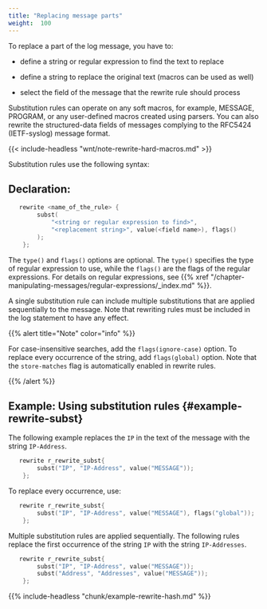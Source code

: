 ```yaml
---
title: "Replacing message parts"
weight:  100
---
```

<!-- DISCLAIMER: This file is based on the syslog-ng Open Source Edition documentation https://github.com/balabit/syslog-ng-ose-guides/commit/2f4a52ee61d1ea9ad27cb4f3168b95408fddfdf2 and is used under the terms of The syslog-ng Open Source Edition Documentation License. The file has been modified by Axoflow. -->

To replace a part of the log message, you have to:

  - define a string or regular expression to find the text to replace

  - define a string to replace the original text (macros can be used as well)

  - select the field of the message that the rewrite rule should process

Substitution rules can operate on any soft macros, for example, MESSAGE, PROGRAM, or any user-defined macros created using parsers. You can also rewrite the structured-data fields of messages complying to the RFC5424 (IETF-syslog) message format.

{{< include-headless "wnt/note-rewrite-hard-macros.md" >}}

Substitution rules use the following syntax:


## Declaration:

```c
   rewrite <name_of_the_rule> {
        subst(
            "<string or regular expression to find>",
            "<replacement string>", value(<field name>), flags()
        );
    };
```


The `type()` and `flags()` options are optional. The `type()` specifies the type of regular expression to use, while the `flags()` are the flags of the regular expressions. For details on regular expressions, see {{% xref "/chapter-manipulating-messages/regular-expressions/_index.md" %}}.

A single substitution rule can include multiple substitutions that are applied sequentially to the message. Note that rewriting rules must be included in the log statement to have any effect.

{{% alert title="Note" color="info" %}}

For case-insensitive searches, add the `flags(ignore-case)` option. To replace every occurrence of the string, add `flags(global)` option. Note that the `store-matches` flag is automatically enabled in rewrite rules.

{{% /alert %}}


## Example: Using substitution rules {#example-rewrite-subst}

The following example replaces the `IP` in the text of the message with the string `IP-Address`.

```c
   rewrite r_rewrite_subst{
        subst("IP", "IP-Address", value("MESSAGE"));
    };
```

To replace every occurrence, use:

```c
   rewrite r_rewrite_subst{
        subst("IP", "IP-Address", value("MESSAGE"), flags("global"));
    };
```

Multiple substitution rules are applied sequentially. The following rules replace the first occurrence of the string `IP` with the string `IP-Addresses`.

```c
   rewrite r_rewrite_subst{
        subst("IP", "IP-Address", value("MESSAGE"));
        subst("Address", "Addresses", value("MESSAGE"));
    };
```



{{% include-headless "chunk/example-rewrite-hash.md" %}}

